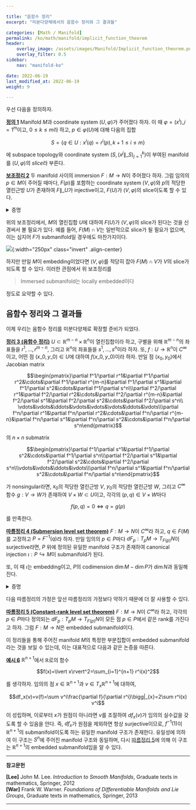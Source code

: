 ```yaml
---

title: "음함수 정리"
excerpt: "미분다양체에서의 음함수 정리와 그 결과들"

categories: [Math / Manifold]
permalink: /ko/math/manifold/implicit_function_theorem
header:
    overlay_image: /assets/images/Manifold/Implicit_function_theorem.png
    overlay_filter: 0.5
sidebar: 
    nav: "manifold-ko"

date: 2022-06-19
last_modified_at: 2022-06-19
weight: 9

---
```


우선 다음을 정의하자.

<div class="definition" markdown="1">

<ins id="df1">**정의 1**</ins> Manifold $M$과 coordinate system $(U,\varphi)$가 주어졌다 하자. 이 때 $\varphi=(x^i)\_{i=1}^m$이고, $0\leq k\leq m$라 하고, $p\in \varphi(U)$에 대해 다음의 집합

$$S=\{q\in U: x^i(q)=r^i(p), k+1\leq i\leq m\}$$

에 subspace topology와 coordinate system $(S, (x^j\|\_S)_{j=1}^k)$이 부여된 manifold를 $(U,\varphi)$의 *slice*라 부른다.

</div>

<div class="proposition" markdown="1">

<ins id="lem2">**보조정리 2**</ins> 두 manifold 사이의 immersion $F:M\rightarrow N$이 주어졌다 하자. 그럼 임의의 $p\in M$이 주어질 때마다, $F(p)$를 포함하는 coordinate system $(V,\varphi)$와 $p$의 적당한 열린근방 $U$가 존재하여 $F\|\_U$가 injective이고, $F(U)$가 $(V,\varphi)$의 slice이도록 할 수 있다.

</div>
<details class="proof" markdown="1">
<summary>증명</summary>



</details>

위의 보조정리에서, $M$의 열린집합 $U$에 대하여 $F(U)$가 $(V,\varphi)$의 slice가 된다는 것을 신경써서 볼 필요가 있다. 예를 들어, $F(M)\cap V$는 일반적으로 slice가 될 필요가 없으며, 이는 심지어 $F$가 submanifold일 경우에도 마찬가지이다.

![](/assets/images//.png){:width="250px" class="invert" .align-center}

하지만 만일 $M$이 embedding이었다면 $(V,\varphi)$를 적당히 잡아 $F(M)\cap V$가 $V$의 slice가 되도록 할 수 있다. 이러한 관점에서 위 보조정리를 

> Immersed submanifold는 locally embedded이다

정도로 요약할 수 있다.

## 음함수 정리와 그 결과들

이제 우리는 음함수 정리를 미분다양체로 확장할 준비가 되었다. 

<div class="proposition" markdown="1">

<ins id="thm3">**정리 3 (음함수 정리)**</ins> $U\subset\mathbb{R}^{m-n}\times\mathbb{R}^n$이 열린집합이라 하고, 구별을 위해 $\mathbb{R}^{m-n}$의 좌표들을 $r^1,\ldots, r^{m-n}$, 그리고 $\mathbb{R}^n$의 좌표들을 $s^1,\ldots, s^n$이라 하자. 또, $f:U\rightarrow\mathbb{R}^n$이 $C^\infty$이고, 어떤 점 $(x\_0, y\_0)\in U$에 대하여 $f(x\_0,y\_0)$이라 하자. 만일 점 $(x_0,y_0)$에서 Jacobian matrix

$$\begin{pmatrix}\partial f^1/\partial r^1&\partial f^1/\partial r^2&\cdots&\partial f^1/\partial r^{m-n}&\partial f^1/\partial s^1&\partial f^1/\partial s^2&\cdots&\partial f^1/\partial s^n\\\partial f^2/\partial r^1&\partial f^2/\partial r^2&\cdots&\partial f^2/\partial r^{m-n}&\partial f^2/\partial s^1&\partial f^2/\partial s^2&\cdots&\partial f^2/\partial s^n\\ \vdots&\vdots&\ddots&\vdots&\vdots&\vdots&\ddots&\vdots\\\partial f^n/\partial r^1&\partial f^n/\partial r^2&\cdots&\partial f^n/\partial r^{m-n}&\partial f^n/\partial s^1&\partial f^n/\partial s^2&\cdots&\partial f^n/\partial s^n\end{pmatrix}$$

의 $n\times n$ submatrix

$$\begin{pmatrix}\partial f^1/\partial s^1&\partial f^1/\partial s^2&\cdots&\partial f^1/\partial s^n\\\partial f^2/\partial s^1&\partial f^2/\partial s^2&\cdots&\partial f^2/\partial s^n\\\vdots&\vdots&\ddots&\vdots\\\partial f^n/\partial s^1&\partial f^n/\partial s^2&\cdots&\partial f^n/\partial s^n\end{pmatrix}$$

가 nonsingular라면, $x_0$의 적당한 열린근방 $V$, $y_0$의 적당한 열린근방 $W$, 그리고 $C^\infty$ 함수 $g:V\rightarrow W$가 존재하여 $V\times W\subset U$이고, 각각의 $(p,q)\in V\times W$마다 

$$f(p,q)=0\iff q=g(p)$$

를 만족한다.

</div>

<div class="proposition" markdown="1">

<ins id="crl4">**따름정리 4 (Submersion level set theorem)**</ins> $F:M\rightarrow N$이 $C^\infty$라 하고, $q\in F(M)$를 고정하고 $P=F^{-1}(q)$라 하자. 만일 임의의 $p\in P$마다 $dF_p:T_pM\rightarrow T_{F(p)}N$이 surjective라면, $P$ 위에 정의된 유일한 manifold 구조가 존재하여 canonical injection $\iota:P\hookrightarrow M$이 submanifold가 된다. 

또, 이 때 $\iota$는 embedding이고, $P$의 codimension $\dim M-\dim P$가 $\dim N$과 동일해진다.

</div>
<details class="proof" markdown="1">
<summary>증명</summary>



</details>

다음 따름정리의 가정은 앞선 따름정리의 가정보다 약하기 때문에 더 잘 사용할 수 있다.

<div class="proposition" markdown="1">

<ins id="crl5">**따름정리 5 (Constant-rank level set theorem)**</ins> $F:M\rightarrow N$이 $C^\infty$라 하고, 각각의 $p\in P$마다 정의되는 $dF_p:T_pM\rightarrow T_{F(p)}N$이 모든 점 $p\in P$에서 같은 rank를 가진다고 하자. 그럼 $F:M\rightarrow N$은 embedded submanifold이다.

</div>

이 정리들을 통해 주어진 manifold $M$의 특정한 부분집합이 embedded submanifold라는 것을 보일 수 있는데, 이는 대표적으로 다음과 같은 논증을 따른다.

<div class="example" markdown="1">

<ins id="ex6">**예시 6**</ins> $\mathbb{R}^{n+1}$에서 $\mathbb{R}$로의 함수 

$$f(x)=\lvert x\rvert^2=\sum_{i=1}^{n+1} r^i(x)^2$$

를 생각하자. 임의의 점 $x\in \mathbb{R}^{n+1}$과 $v\in T_x\mathbb{R}^{n+1}$에 대하여,

$$df_x(v)=v(f)=\sum v^i\frac{\partial f}{\partial r^i}\bigg|_{x}=2\sum r^i(x) v^i$$

이 성립하며, 이로부터 $x$가 원점이 아니라면 $v$를 조절하여 $df_x(v)$가 임의의 실수값을 갖도록 할 수 있음을 안다. 즉, $df_x$가 원점을 제외하면 항상 surjective이므로, $f^{-1}(1)$이 $\mathbb{R}^{n+1}$의 submanifold이도록 하는 유일한 manifold 구조가 존재한다. 유일성에 의하여 이 구조는 $S^n$에 주어진 manifold 구조와 동일하며, 다시 [따름정리 5](#crl5)에 의해 이 구조는 $\mathbb{R}^{n+1}$의 embedded submanifold임을 알 수 있다.

</div>

---

**참고문헌**

**[Lee]** John M. Lee. *Introduction to Smooth Manifolds*, Graduate texts in mathematics, Springer, 2012  
**[War]** Frank W. Warner. *Foundations of Differentiable Manifolds and Lie Groups*, Graduate texts in mathematics, Springer, 2013    

---